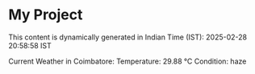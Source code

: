 # My Project

This content is dynamically generated in Indian Time (IST): 2025-02-28 20:58:58 IST


Current Weather in Coimbatore:
Temperature: 29.88 °C
Condition: haze
